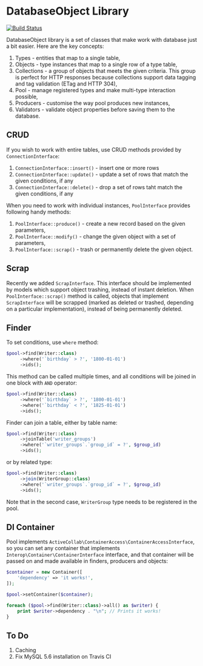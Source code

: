 # DatabaseObject Library

[![Build Status](https://travis-ci.org/activecollab/databaseobject.svg?branch=master)](https://travis-ci.org/activecollab/databaseobject)

DatabaseObject library is a set of classes that make work with database just a bit easier. Here are the key concepts:

1. Types - entities that map to a single table,
2. Objects - type instances that map to a single row of a type table,
3. Collections - a group of objects that meets the given criteria. This group is perfect for HTTP responses because collections support data tagging and tag validation (ETag and HTTP 304),
4. Pool - manage registered types and make multi-type interaction possible,
6. Producers - customise the way pool produces new instances,
7. Validators - validate object properties before saving them to the database.

## CRUD

If you wish to work with entire tables, use CRUD methods provided by `ConnectionInterface`:

1. `ConnectionInterface::insert()` - insert one or more rows
2. `ConnectionInterface::update()` - update a set of rows that match the given conditions, if any
3. `ConnectionInterface::delete()` - drop a set of rows taht match the given conditions, if any

When you need to work with individual instances, `PoolInterface` provides following handy methods:

1. `PoolInterface::produce()` - create a new record based on the given parameters,
2. `PoolInterface::modify()` - change the given object with a set of parameters,
3. `PoolInterface::scrap()` - trash or permanently delete the given object.

## Scrap

Recently we added `ScrapInterface`. This interface should be implemented by models which support object trashing, instead of instant deletion. When `PoolInterface::scrap()` method is called, objects that implement `ScrapInterface` will be scrapped (marked as deleted or trashed, depending on a particular implementation), instead of being permanently deleted.

## Finder

To set conditions, use `where` method:

```php
$pool->find(Writer::class)
     ->where('`birthday` > ?', '1800-01-01')
     ->ids();
```

This method can be called multiple times, and all conditions will be joined in one block with `AND` operator:

```php
$pool->find(Writer::class)
     ->where('`birthday` > ?', '1800-01-01')
     ->where('`birthday` < ?', '1825-01-01')
     ->ids();
```

Finder can join a table, either by table name:

```php
$pool->find(Writer::class)
     ->joinTable('writer_groups')
     ->where('`writer_groups`.`group_id` = ?', $group_id)
     ->ids();
```

or by related type:

```php
$pool->find(Writer::class)
     ->join(WriterGroup::class)
     ->where('`writer_groups`.`group_id` = ?', $group_id)
     ->ids();
```

Note that in the second case, `WriterGroup` type needs to be registered in the pool.

## DI Container

Pool implements `ActiveCollab\ContainerAccess\ContainerAccessInterface`, so you can set any container that implements `Interop\Container\ContainerInterface` interface, and that container will be passed on and made available in finders, producers and objects:

```php
$container = new Container([
    'dependency' => 'it works!',
]);

$pool->setContainer($container);

foreach ($pool->find(Writer::class)->all() as $writer) {
    print $writer->dependency . "\n"; // Prints it works!
}
```

## To Do

1. Caching
2. Fix MySQL 5.6 installation on Travis CI
